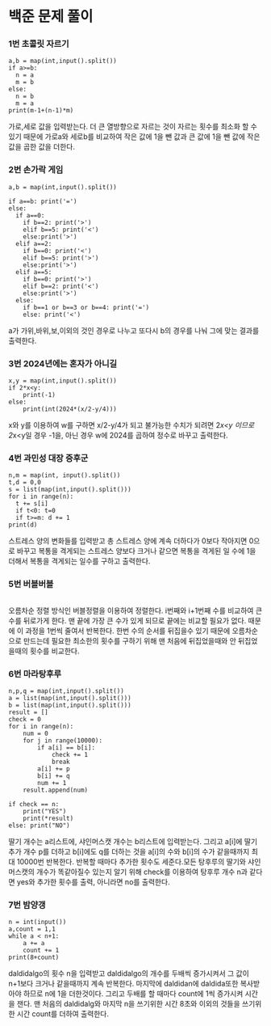 # 백준 문제 풀이

### 1번 초콜릿 자르기
```
a,b = map(int,input().split())
if a>=b:
  n = a
  m = b
else:
  n = b
  m = a
print(m-1+(n-1)*m)
```
가로,세로 값을 입력받는다. 더 큰 열방향으로 자르는 것이 자르는 횟수를 최소화 할 수 있기 때문에 가로a와 세로b를 비교하여 작은 값에 1을 뺀 값과 큰 값에 1을 뺀 값에 작은 값을 곱한 값을 더한다.

### 2번 손가락 게임
```
a,b = map(int,input().split())

if a==b: print('=')
else:
  if a==0:
    if b==2: print('>')
    elif b==5: print('<')
    else:print('>')
  elif a==2:
    if b==0: print('<')
    elif b==5: print('>')
    else:print('>')
  elif a==5:
    if b==0: print('>')
    elif b==2: print('<')
    else:print('>')
  else:
    if b==1 or b==3 or b==4: print('=')
    else: print('<')
```
a가 가위,바위,보,이외의 것인 경우로 나누고 또다시 b의 경우를 나눠 그에 맞는 결과를 출력한다.

### 3번 2024년에는 혼자가 아니길
```
x,y = map(int,input().split())
if 2*x<y:
    print(-1)
else:
    print(int(2024*(x/2-y/4)))
```
x와 y를 이용하여 w를 구하면 x/2-y/4가 되고 불가능한 수치가 되려면 2*x<y 이므로 2*x<y일 경우 -1을, 아닌 경우 w에 2024를 곱하여 정수로 바꾸고 출력한다.

### 4번 과민성 대장 증후군
```
n,m = map(int, input().split())
t,d = 0,0
s = list(map(int,input().split()))
for i in range(n):
  t += s[i]
  if t<0: t=0
  if t>=m: d += 1
print(d)
```
스트레스 양의 변화들를 입력받고 총 스트레스 양에 계속 더하다가 0보다 작아지면 0으로 바꾸고 복통을 격게되는 스트레스 양보다 크거나 같으면 복통을 격게된 일 수에 1을 더해서 복통을 격게되는 일수를 구하고 출력한다.

### 5번 버블버블
```

```
오름차순 정렬 방식인 버블정렬을 이용하여 정렬한다. i번째와 i+1번째 수를 비교하여 큰 수를 뒤로가게 한다. 맨 끝에 가장 큰 수가 있게 되므로 끝에는 비교할 필요가 없다. 때문에 이 과정을 1번씩 줄여서 반복한다. 한번 수의 순서를 뒤집을수 있기 때문에 오름차순으로 만드는데 필요한 최소한의 횟수를 구하기 위해 맨 처음에 뒤집었을때와 안 뒤집었을때의 횟수를 비교한다.

### 6번 마라탕후루
```
n,p,q = map(int,input().split())
a = list(map(int,input().split()))
b = list(map(int,input().split()))
result = []
check = 0
for i in range(n):
    num = 0
    for j in range(10000):
        if a[i] == b[i]:
            check += 1 
            break
        a[i] += p
        b[i] += q
        num += 1
    result.append(num)

if check == n:
    print("YES")
    print(*result)
else: print("NO")
```
딸기 개수는 a리스트에, 샤인머스캣 개수는 b리스트에 입력받는다. 그리고 a[i]에 딸기 추가 개수 p를 더하고 b[i]에도 q를 더하는 것을 a[i]의 수와 b[i]의 수가 같을때까지 최대 10000번 반복한다. 반복할 때마다 추가한 횟수도 세준다.모든 탕후루의 딸기와 샤인머스캣의 개수가 똑같아질수 있는지 알기 위해 check를 이용하여 탕후루 개수 n과 같다면 yes와 추가한 횟수를 출력, 아니라면 no를 출력한다.

### 7번 밤양갱
```
n = int(input())
a,count = 1,1
while a < n+1:
    a += a
    count += 1
print(8+count)
```
daldidalgo의 횟수 n을 입력받고 daldidalgo의 개수를 두배씩 증가시켜서 그 값이 n+1보다 크거나 같을때까지 계속 반복한다. 마지막에 daldidan에 daldida또한 복사받아야 하므로 n에 1을 더한것이다. 그리고 두배를 할 때마다 count에 1씩 증가시켜 시간을 잰다. 맨 처음의 daldidalg와 마지막 n을 쓰기위한 시간 8초와 이외의 것들을 쓰기위한 시간 count를 더하여 출력한다.
